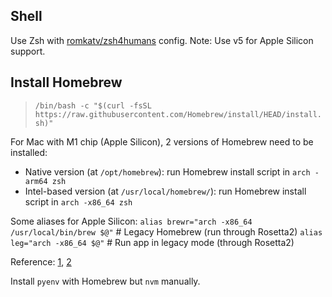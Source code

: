 
## Shell
Use Zsh with [romkatv/zsh4humans](https://github.com/romkatv/zsh4humans) config.
Note: Use v5 for Apple Silicon support.

## Install Homebrew
> `/bin/bash -c "$(curl -fsSL https://raw.githubusercontent.com/Homebrew/install/HEAD/install.sh)"`

For Mac with M1 chip (Apple Silicon), 2 versions of Homebrew need to be installed:
- Native version (at `/opt/homebrew`): run Homebrew install script in `arch -arm64 zsh`
- Intel-based version (at `/usr/local/homebrew/`): run Homebrew install script in `arch -x86_64 zsh`

Some aliases for Apple Silicon:
`alias brewr="arch -x86_64 /usr/local/bin/brew $@"`  # Legacy Homebrew (run through Rosetta2)
`alias leg="arch -x86_64 $@"`                        # Run app in legacy mode (through Rosetta2)

Reference: [1](https://www.wisdomgeek.com/development/installing-intel-based-packages-using-homebrew-on-the-m1-mac/), 
[2](https://medium.com/m/global-identity?redirectUrl=https%3A%2F%2Fcodeburst.io%2Fmy-ultimate-m1-mac-developer-setup-cfdb2daeed2d)

Install `pyenv` with Homebrew but `nvm` manually.
